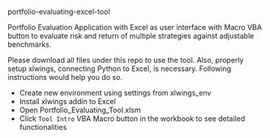 portfolio-evaluating-excel-tool

Portfolio Evaluation Application with Excel as user interface with Macro VBA button to evaluate risk and return of multiple strategies against adjustable benchmarks.

Please download all files under this repo to use the tool. Also, properly setup xlwings, connecting Python to Excel, is necessary. Following instructions would help you do so.

 - Create new environment using settings from xlwings_env
 - Install xlwings addin to Excel
 - Open Portfolio_Evaluating_Tool.xlsm
 - Click `Tool Intro` VBA Macro button in the workbook to see detailed functionalities

